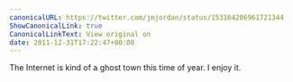 ```yaml
---
canonicalURL: https://twitter.com/jmjordan/status/153164206961721344
ShowCanonicalLink: true
CanonicalLinkText: View original on
date: 2011-12-31T17:22:47+00:00
---
```

The Internet is kind of a ghost town this time of year. I enjoy it.